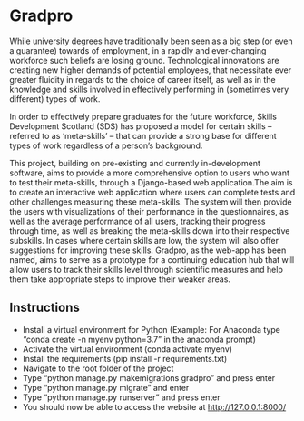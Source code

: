# Gradpro
While university degrees have traditionally been seen as a big step (or even a guarantee) towards of employment, in a rapidly and ever-changing workforce such beliefs are losing ground. Technological innovations are creating new higher demands of potential employees, that necessitate ever greater fluidity in regards to the choice of career itself, as well as in the knowledge and skills involved in effectively performing in (sometimes very different) types of work.

In order to effectively prepare graduates for the future workforce, Skills Development Scotland (SDS) has proposed a model for certain skills – referred to as ‘meta-skills’ – that can provide a strong base for different types of work regardless of a person’s background. 

This project, building on pre-existing and currently in-development software, aims to provide a more comprehensive option to users who want to test their meta-skills, through a Django-based web application.The aim  is to create an interactive web application where users can complete tests and other challenges measuring these meta-skills. The system will then provide the users with visualizations of their performance in the questionnaires, as well as the average performance of all users, tracking their progress through time, as well as breaking the meta-skills down into their respective subskills.  In cases where certain skills are low, the system will also offer suggestions for improving these skills. Gradpro, as the web-app has been named, aims to serve as a prototype for a continuing education hub that will allow users to track their skills level through scientific measures and help them take appropriate steps to improve their weaker areas.
 
## Instructions
* Install a virtual environment for Python (Example: For Anaconda type “conda create -n myenv python=3.7” in the anaconda prompt)
* Activate the virtual environment (conda activate myenv)
* Install the requirements (pip install -r requirements.txt)
* Navigate to the root folder of the project
* Type “python manage.py makemigrations gradpro” and press enter
* Type “python manage.py migrate” and enter
* Type “python manage.py runserver” and press enter
* You should now be able to access the website at http://127.0.0.1:8000/
